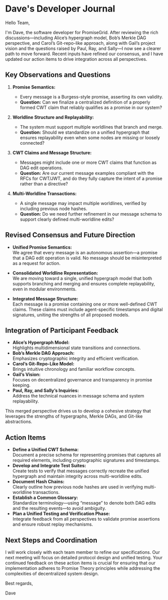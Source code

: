 # Dave's Developer Journal

Hello Team,

I'm Dave, the software developer for PromiseGrid. After reviewing the rich
discussions—including Alice’s hypergraph model, Bob’s Merkle DAG perspective,
and Carol’s Git-repo-like approach, along with Gail’s project vision and the
questions raised by Paul, Ray, and Sally—I now see a clearer path to move
forward. Recent inputs have refined our consensus, and I have updated our
action items to drive integration across all perspectives.

## Key Observations and Questions

1. **Promise Semantics:**  
   - Every message is a Burgess-style promise, asserting its own validity.
   - **Question:** Can we finalize a centralized definition of a properly formed
     CWT claim that reliably qualifies as a promise in our system?

2. **Worldline Structure and Replayability:**  
   - The system must support multiple worldlines that branch and merge.
   - **Question:** Should we standardize on a unified hypergraph that ensures
     replayability even when some nodes are missing or loosely connected?

3. **CWT Claims and Message Structure:**  
   - Messages might include one or more CWT claims that function as DAG edit
     operations.
   - **Question:** Are our current message examples compliant with the RFCs for
     CWT/JWT, and do they fully capture the intent of a promise rather than a
     directive?

4. **Multi-Worldline Transactions:**  
   - A single message may impact multiple worldlines, verified by including
     previous node hashes.
   - **Question:** Do we need further refinement in our message schema to support
     clearly defined multi-worldline edits?

## Revised Consensus and Future Direction

- **Unified Promise Semantics:**  
  We agree that every message is an autonomous assertion—a promise that
  a DAG edit operation is valid. No message should be misinterpreted as a request
  for action.

- **Consolidated Worldline Representation:**  
  We are moving toward a single, unified hypergraph model that both supports
  branching and merging and ensures complete replayability, even in modular
  environments.

- **Integrated Message Structure:**  
  Each message is a promise containing one or more well-defined CWT claims.
  These claims must include agent-specific timestamps and digital signatures,
  uniting the strengths of all proposed models.

## Integration of Participant Feedback

- **Alice’s Hypergraph Model:**  
  Highlights multidimensional state transitions and connections.
- **Bob’s Merkle DAG Approach:**  
  Emphasizes cryptographic integrity and efficient verification.
- **Carol’s Git-Repo-Like Model:**  
  Brings intuitive chronology and familiar workflow concepts.
- **Gail’s Vision:**  
  Focuses on decentralized governance and transparency in promise keeping.
- **Paul, Ray, and Sally’s Inquiries:**  
  Address the technical nuances in message schema and system replayability.

This merged perspective drives us to develop a cohesive strategy that
leverages the strengths of hypergraphs, Merkle DAGs, and Git-like abstractions.

## Action Items

- **Define a Unified CWT Schema:**  
  Document a precise schema for representing promises that captures all
  required elements, including cryptographic signatures and timestamps.
- **Develop and Integrate Test Suites:**  
  Create tests to verify that messages correctly recreate the unified
  hypergraph and maintain integrity across multi-worldline edits.
- **Document Hash Chains:**  
  Clearly outline how previous node hashes are used in verifying
  multi-worldline transactions.
- **Establish a Common Glossary:**  
  Standardize terminology—using “message” to denote both DAG edits and the
  resulting events—to avoid ambiguity.
- **Plan a Unified Testing and Verification Phase:**  
  Integrate feedback from all perspectives to validate promise assertions
  and ensure robust replay mechanisms.

## Next Steps and Coordination

I will work closely with each team member to refine our specifications.
Our next meeting will focus on detailed protocol design and unified testing.
Your continued feedback on these action items is crucial for ensuring that
our implementation adheres to Promise Theory principles while addressing
the complexities of decentralized system design.

Best regards,

Dave
